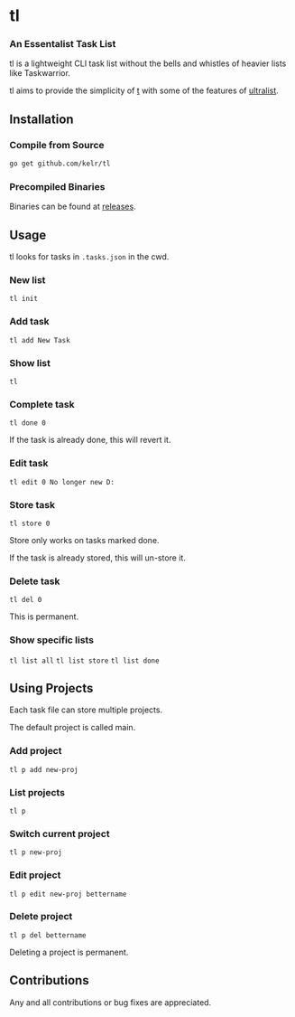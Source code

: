 # tl

### An Essentalist Task List

tl is a lightweight CLI task list without the bells and whistles of heavier lists like Taskwarrior.

tl aims to provide the simplicity of [t][tlink] with some of the features of [ultralist][ultralink]. 

[tlink]: https://github.com/sjl/t
[ultralink]: https://github.com/ultralist/ultralist

## Installation

### Compile from Source
```bash
go get github.com/kelr/tl
```

### Precompiled Binaries
Binaries can be found at [releases][rel].

[rel]: https://github.com/kelr/tl/releases

## Usage
tl looks for tasks in `.tasks.json` in the cwd.

### New list
```tl init```

### Add task
```tl add New Task```

### Show list
```tl```

### Complete task
```tl done 0```

If the task is already done, this will revert it.

### Edit task
```tl edit 0 No longer new D:```


### Store task
```tl store 0```

Store only works on tasks marked done.

If the task is already stored, this will un-store it.

### Delete task
```tl del 0```

This is permanent.

### Show specific lists
```tl list all```
```tl list store```
```tl list done```

## Using Projects
Each task file can store multiple projects.

The default project is called main.

### Add project
```tl p add new-proj```

### List projects
```tl p```

### Switch current project
```tl p new-proj```

### Edit project 
```tl p edit new-proj bettername```

### Delete project
```tl p del bettername```

Deleting a project is permanent.


## Contributions
Any and all contributions or bug fixes are appreciated.

